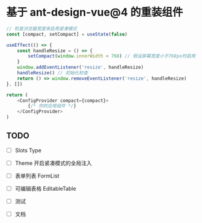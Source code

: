 # 基于 ant-design-vue@4 的重装组件

```javascript
// 检查浏览器宽度来启用紧凑模式
const [compact, setCompact] = useState(false)

useEffect(() => {
    const handleResize = () => {
        setCompact(window.innerWidth < 768) // 假设屏幕宽度小于768px时启用
    }
    window.addEventListener('resize', handleResize)
    handleResize() // 初始化检查
    return () => window.removeEventListener('resize', handleResize)
}, [])

return (
    <ConfigProvider compact={compact}>
        {/* 你的应用组件 */}
    </ConfigProvider>
)
```

## TODO

- [ ] Slots Type
- [ ] Theme 开启紧凑模式的全局注入
- [ ] 表单列表 FormList
- [ ] 可编辑表格 EditableTable
- [ ] 测试
- [ ] 文档

